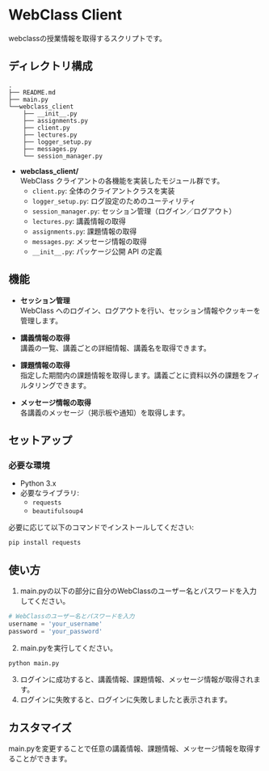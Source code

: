 # WebClass Client
webclassの授業情報を取得するスクリプトです。

## ディレクトリ構成
```
.
├── README.md
├── main.py
└──webclass_client
    ├── __init__.py
    ├── assignments.py
    ├── client.py
    ├── lectures.py
    ├── logger_setup.py
    ├── messages.py
    └── session_manager.py
```

- **webclass_client/**  
  WebClass クライアントの各機能を実装したモジュール群です。
  - `client.py`: 全体のクライアントクラスを実装
  - `logger_setup.py`: ログ設定のためのユーティリティ
  - `session_manager.py`: セッション管理（ログイン／ログアウト）
  - `lectures.py`: 講義情報の取得
  - `assignments.py`: 課題情報の取得
  - `messages.py`: メッセージ情報の取得
  - `__init__.py`: パッケージ公開 API の定義

## 機能

- **セッション管理**  
  WebClass へのログイン、ログアウトを行い、セッション情報やクッキーを管理します。

- **講義情報の取得**  
  講義の一覧、講義ごとの詳細情報、講義名を取得できます。

- **課題情報の取得**  
  指定した期間内の課題情報を取得します。講義ごとに資料以外の課題をフィルタリングできます。

- **メッセージ情報の取得**  
  各講義のメッセージ（掲示板や通知）を取得します。

## セットアップ

### 必要な環境

- Python 3.x
- 必要なライブラリ:
  - `requests`
  - `beautifulsoup4`

必要に応じて以下のコマンドでインストールしてください:

```bash
pip install requests 
```

## 使い方
1. main.pyの以下の部分に自分のWebClassのユーザー名とパスワードを入力してください。
```python
# WebClassのユーザー名とパスワードを入力
username = 'your_username'
password = 'your_password'
```
2. main.pyを実行してください。
```bash
python main.py
```
3. ログインに成功すると、講義情報、課題情報、メッセージ情報が取得されます。
4. ログインに失敗すると、ログインに失敗しましたと表示されます。

##  カスタマイズ
main.pyを変更することで任意の講義情報、課題情報、メッセージ情報を取得することができます。